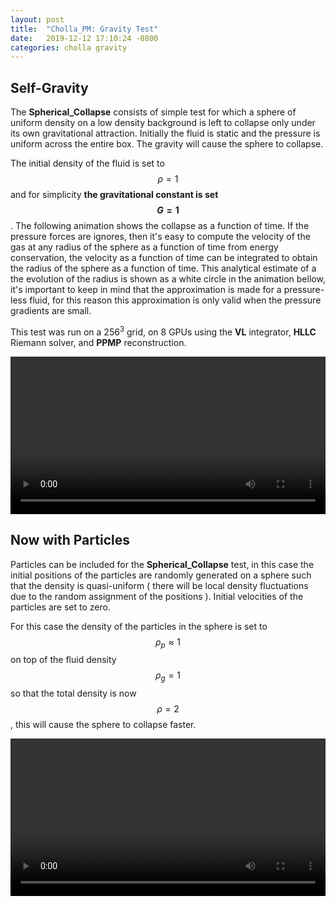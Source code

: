 ```yaml
---
layout: post
title:  "Cholla_PM: Gravity Test"
date:   2019-12-12 17:10:24 -0800
categories: cholla gravity
---
```


## Self-Gravity

The **Spherical_Collapse** consists of  simple test for which a sphere of uniform density on a low density background is left to collapse only under its own gravitational attraction. Initially the fluid is static and the pressure is uniform across the entire box. The gravity will cause the sphere to collapse.

The initial density of the fluid is set to $$\rho=1$$ and for simplicity **the gravitational constant is set $$G=1$$**. The following animation shows the collapse as a function of time. If the pressure forces are ignores, then it's easy to compute the velocity of the gas at any radius  of the sphere as a function of time from energy conservation, the velocity as a function of time can be integrated to obtain the radius of the sphere as a function of time. This analytical estimate of a the evolution of the radius is shown as a white circle in the animation bellow, it's important to keep in mind that the approximation is made for a pressure-less fluid, for this reason this approximation is only valid when the pressure gradients are small. 

This test was run on a 256$^3$ grid, on 8 GPUs using the **VL** integrator, **HLLC** Riemann solver, and **PPMP** reconstruction. 

<div style="text-align: center">
<video src="{{ site.url }}assets/videos/spherical_collapse.mp4" width="100%"  height="auto" controls preload> </video>
</div>

## Now with Particles

Particles can be included for the **Spherical_Collapse** test, in this case the initial positions of the particles are randomly generated on a sphere such that the density is quasi-uniform ( there will be local density fluctuations due to the random assignment of the positions ). Initial velocities of the particles are set to zero. 

For this case the density of the particles in the sphere is set to $$\rho_p \approx  1 $$ on top of the fluid density $$\rho_g=1$$ so that the total density is now $$\rho=2$$, this will cause the sphere to collapse faster.


<div style="text-align: center">
<video src="{{ site.url }}assets/videos/spherical_collapse_particles.mp4" width="100%"  height="auto" controls preload> </video>
</div>